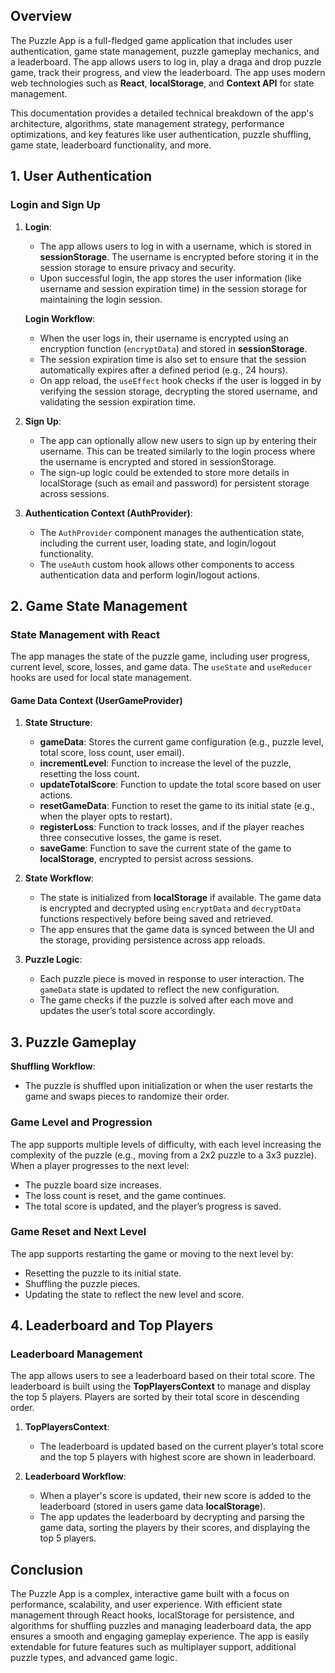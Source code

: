 ## Overview

The Puzzle App is a full-fledged game application that includes user authentication, game state management, puzzle gameplay mechanics, and a leaderboard. The app allows users to log in, play a draga and drop puzzle game, track their progress, and view the leaderboard. The app uses modern web technologies such as **React**, **localStorage**, and **Context API** for state management.

This documentation provides a detailed technical breakdown of the app's architecture, algorithms, state management strategy, performance optimizations, and key features like user authentication, puzzle shuffling, game state, leaderboard functionality, and more.

## 1. **User Authentication**

### **Login and Sign Up**

1. **Login**:

   - The app allows users to log in with a username, which is stored in **sessionStorage**. The username is encrypted before storing it in the session storage to ensure privacy and security.
   - Upon successful login, the app stores the user information (like username and session expiration time) in the session storage for maintaining the login session.

   **Login Workflow**:

   - When the user logs in, their username is encrypted using an encryption function (`encryptData`) and stored in **sessionStorage**.
   - The session expiration time is also set to ensure that the session automatically expires after a defined period (e.g., 24 hours).
   - On app reload, the `useEffect` hook checks if the user is logged in by verifying the session storage, decrypting the stored username, and validating the session expiration time.

2. **Sign Up**:

   - The app can optionally allow new users to sign up by entering their username. This can be treated similarly to the login process where the username is encrypted and stored in sessionStorage.
   - The sign-up logic could be extended to store more details in localStorage (such as email and password) for persistent storage across sessions.

3. **Authentication Context (AuthProvider)**:
   - The `AuthProvider` component manages the authentication state, including the current user, loading state, and login/logout functionality.
   - The `useAuth` custom hook allows other components to access authentication data and perform login/logout actions.

## 2. **Game State Management**

### **State Management with React**

The app manages the state of the puzzle game, including user progress, current level, score, losses, and game data. The `useState` and `useReducer` hooks are used for local state management.

#### **Game Data Context (UserGameProvider)**

1. **State Structure**:

   - **gameData**: Stores the current game configuration (e.g., puzzle level, total score, loss count, user email).
   - **incrementLevel**: Function to increase the level of the puzzle, resetting the loss count.
   - **updateTotalScore**: Function to update the total score based on user actions.
   - **resetGameData**: Function to reset the game to its initial state (e.g., when the player opts to restart).
   - **registerLoss**: Function to track losses, and if the player reaches three consecutive losses, the game is reset.
   - **saveGame**: Function to save the current state of the game to **localStorage**, encrypted to persist across sessions.

2. **State Workflow**:

   - The state is initialized from **localStorage** if available. The game data is encrypted and decrypted using `encryptData` and `decryptData` functions respectively before being saved and retrieved.
   - The app ensures that the game data is synced between the UI and the storage, providing persistence across app reloads.

3. **Puzzle Logic**:
   - Each puzzle piece is moved in response to user interaction. The `gameData` state is updated to reflect the new configuration.
   - The game checks if the puzzle is solved after each move and updates the user’s total score accordingly.

## 3. **Puzzle Gameplay**

**Shuffling Workflow**:

- The puzzle is shuffled upon initialization or when the user restarts the game and swaps pieces to randomize their order.

### **Game Level and Progression**

The app supports multiple levels of difficulty, with each level increasing the complexity of the puzzle (e.g., moving from a 2x2 puzzle to a 3x3 puzzle). When a player progresses to the next level:

- The puzzle board size increases.
- The loss count is reset, and the game continues.
- The total score is updated, and the player’s progress is saved.

### **Game Reset and Next Level**

The app supports restarting the game or moving to the next level by:

- Resetting the puzzle to its initial state.
- Shuffling the puzzle pieces.
- Updating the state to reflect the new level and score.

## 4. **Leaderboard and Top Players**

### **Leaderboard Management**

The app allows users to see a leaderboard based on their total score. The leaderboard is built using the **TopPlayersContext** to manage and display the top 5 players. Players are sorted by their total score in descending order.

1. **TopPlayersContext**:

   - The leaderboard is updated based on the current player’s total score and the top 5 players with highest score are shown in leaderboard.

2. **Leaderboard Workflow**:
   - When a player's score is updated, their new score is added to the leaderboard (stored in users game data **localStorage**).
   - The app updates the leaderboard by decrypting and parsing the game data, sorting the players by their scores, and displaying the top 5 players.

## Conclusion

The Puzzle App is a complex, interactive game built with a focus on performance, scalability, and user experience. With efficient state management through React hooks, localStorage for persistence, and algorithms for shuffling puzzles and managing leaderboard data, the app ensures a smooth and engaging gameplay experience. The app is easily extendable for future features such as multiplayer support, additional puzzle types, and advanced game logic.
